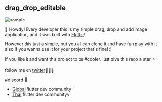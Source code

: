 ## drag_drop_editable

![sample][sample]

🌻 Howdy! Every developer this is my simple drag, drop and add image application, and it was built with [Flutter](https://github.com/flutter/flutter)!

However this just a simple, but you all can clone it and have fun play with it also if you wanna use it for your project that's fine! :) 

If you like it and want this project to be #cooler, just give this repo a star ⭐️


follow me on [twitter](https://twitter.com/kithe_raker)🙋🏻‍♂️

#discord 📢
* [Global](https://discord.gg/SGPJk9yTm6) flutter dev community
* [Thai](https://discord.gg/M4k85RSh7u) flutter dev communityv


[sample]: https://github.com/kithe-raker/drag_drop_editable/blob/master/assets/sample.gif
